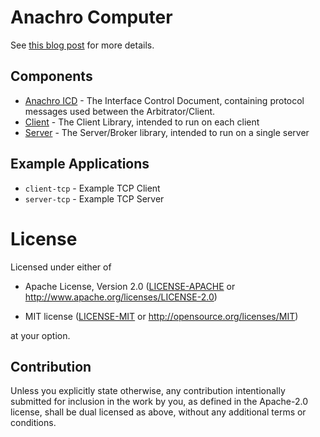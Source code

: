 # Anachro Computer

See [this blog post](https://jamesmunns.com/blog/anachro-pc-001/) for more details.

## Components

* [Anachro ICD](./crates/icd/README.md) - The Interface Control Document, containing protocol messages used between the Arbitrator/Client.
* [Client](./crates/client/README.md) - The Client Library, intended to run on each client
* [Server](./crates/server/README.md) - The Server/Broker library, intended to run on a single server

## Example Applications

* `client-tcp` - Example TCP Client
* `server-tcp` - Example TCP Server

# License

Licensed under either of

- Apache License, Version 2.0 ([LICENSE-APACHE](LICENSE-APACHE) or
  http://www.apache.org/licenses/LICENSE-2.0)

- MIT license ([LICENSE-MIT](LICENSE-MIT) or http://opensource.org/licenses/MIT)

at your option.

## Contribution

Unless you explicitly state otherwise, any contribution intentionally submitted
for inclusion in the work by you, as defined in the Apache-2.0 license, shall be
dual licensed as above, without any additional terms or conditions.
